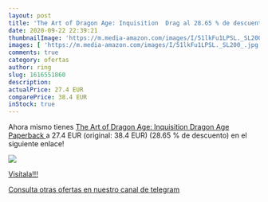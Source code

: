 ```yaml
---
layout: post
title: 'The Art of Dragon Age: Inquisition  Drag al 28.65 % de descuento'
date: 2020-09-22 22:39:21
thumbnailImage: 'https://m.media-amazon.com/images/I/51lkFu1LPSL._SL200_.jpg'
images: [ 'https://m.media-amazon.com/images/I/51lkFu1LPSL._SL200_.jpg' ]
comments: true
category: ofertas
author: ring
slug: 1616551860
description:
actualPrice: 27.4 EUR
comparePrice: 38.4 EUR
inStock: true
---
```


Ahora mismo tienes [The Art of Dragon Age: Inquisition  Dragon Age  Paperback  ](https://www.amazon.com/dp/1616551860/?tag=redken08-20) a 27.4 EUR (original: 38.4 EUR) (28.65 %  de descuento) en el siguiente enlace!

[![](https://m.media-amazon.com/images/I/51lkFu1LPSL._SL200_.jpg)](https://www.amazon.com/dp/1616551860/?tag=redken08-20)

[Visítala!!!](https://www.amazon.com/dp/1616551860/?tag=redken08-20)

[Consulta otras ofertas en nuestro canal de telegram](https://t.me/s/ofertas25)

